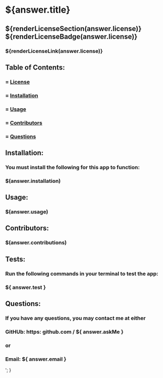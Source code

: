 # ${answer.title}

## ${renderLicenseSection(answer.license)} ${renderLicenseBadge(answer.license)}
### ${renderLicenseLink(answer.license)}

## Table of Contents:
### = [License](#license)
### = [Installation](#installation)
### = [Usage](#usage)
### = [Contributors](#contributors)
### = [Questions](#questions)

## Installation:
### You must install the following for this app to function:
### $(answer.installation)

## Usage:
### $(answer.usage)

## Contributors:
### $(answer.contributions)

## Tests:
### Run the following commands in your terminal to test the app:
### ${ answer.test }

## Questions:
### If you have any questions, you may contact me at either
### GitHUb: https: github.com / ${ answer.askMe }
### or
### Email: ${ answer.email }
';
}